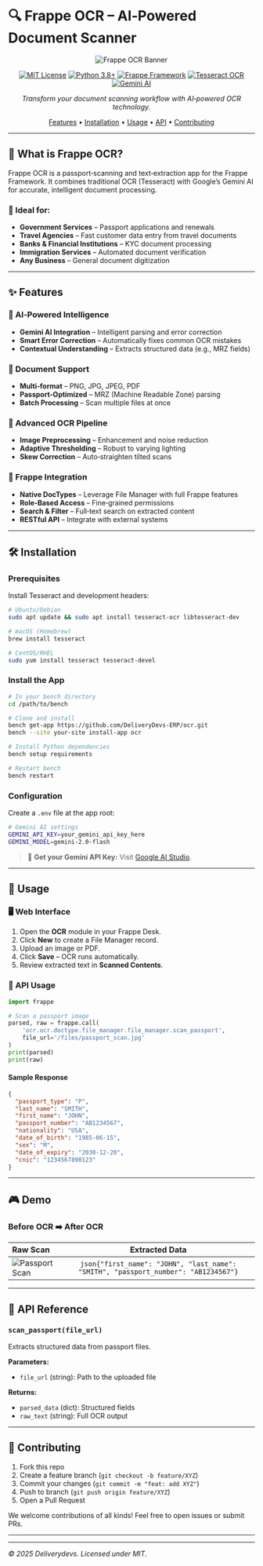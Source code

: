 # 🔍 Frappe OCR – AI‑Powered Document Scanner

<div align="center">

![Frappe OCR Banner](https://img.shields.io/badge/Frappe-OCR-blue?style=for-the-badge\&logo=python\&logoColor=white)

[![MIT License](https://img.shields.io/badge/License-MIT-green.svg?style=flat-square)](https://choosealicense.com/licenses/mit/)
[![Python 3.8+](https://img.shields.io/badge/python-3.8+-blue.svg?style=flat-square)](https://www.python.org/downloads/)
[![Frappe Framework](https://img.shields.io/badge/Frappe-Framework-orange?style=flat-square)](https://frappeframework.com/)
[![Tesseract OCR](https://img.shields.io/badge/Tesseract-OCR-red?style=flat-square)](https://github.com/tesseract-ocr/tesseract)
[![Gemini AI](https://img.shields.io/badge/Gemini-AI-purple?style=flat-square)](https://ai.google.dev/)

*Transform your document scanning workflow with AI‑powered OCR technology.*

[Features](#✨-features) • [Installation](#🛠-installation) • [Usage](#📖-usage) • [API](#🔌-api-reference) • [Contributing](#🤝-contributing)

</div>

---

## 🚀 What is Frappe OCR?

Frappe OCR is a passport‑scanning and text‑extraction app for the Frappe Framework. It combines traditional OCR (Tesseract) with Google’s Gemini AI for accurate, intelligent document processing.

### 🎯 Ideal for:

* **Government Services** – Passport applications and renewals
* **Travel Agencies** – Fast customer data entry from travel documents
* **Banks & Financial Institutions** – KYC document processing
* **Immigration Services** – Automated document verification
* **Any Business** – General document digitization

---

## ✨ Features

### 🧠 AI‑Powered Intelligence

* **Gemini AI Integration** – Intelligent parsing and error correction
* **Smart Error Correction** – Automatically fixes common OCR mistakes
* **Contextual Understanding** – Extracts structured data (e.g., MRZ fields)

### 📄 Document Support

* **Multi‑format** – PNG, JPG, JPEG, PDF
* **Passport‑Optimized** – MRZ (Machine Readable Zone) parsing
* **Batch Processing** – Scan multiple files at once

### 🔧 Advanced OCR Pipeline

* **Image Preprocessing** – Enhancement and noise reduction
* **Adaptive Thresholding** – Robust to varying lighting
* **Skew Correction** – Auto‑straighten tilted scans

### 💾 Frappe Integration

* **Native DocTypes** – Leverage File Manager with full Frappe features
* **Role‑Based Access** – Fine‑grained permissions
* **Search & Filter** – Full‑text search on extracted content
* **RESTful API** – Integrate with external systems

---

## 🛠 Installation

### Prerequisites

Install Tesseract and development headers:

```bash
# Ubuntu/Debian
sudo apt update && sudo apt install tesseract-ocr libtesseract-dev

# macOS (Homebrew)
brew install tesseract

# CentOS/RHEL
sudo yum install tesseract tesseract-devel
```

### Install the App

```bash
# In your bench directory
cd /path/to/bench

# Clone and install
bench get-app https://github.com/DeliveryDevs-ERP/ocr.git
bench --site your-site install-app ocr

# Install Python dependencies
bench setup requirements

# Restart bench
bench restart
```

### Configuration

Create a `.env` file at the app root:

```bash
# Gemini AI settings
GEMINI_API_KEY=your_gemini_api_key_here
GEMINI_MODEL=gemini-2.0-flash
```

> 🔑 **Get your Gemini API Key:** Visit [Google AI Studio](https://aistudio.google.com/app/apikey).

---

## 📖 Usage

### 🖥 Web Interface

1. Open the **OCR** module in your Frappe Desk.
2. Click **New** to create a File Manager record.
3. Upload an image or PDF.
4. Click **Save** – OCR runs automatically.
5. Review extracted text in **Scanned Contents**.

### 📱 API Usage

```python
import frappe

# Scan a passport image
parsed, raw = frappe.call(
    'ocr.ocr.doctype.file_manager.file_manager.scan_passport',
    file_url='/files/passport_scan.jpg'
)
print(parsed)
print(raw)
```

#### Sample Response

```json
{
  "passport_type": "P",
  "last_name": "SMITH",
  "first_name": "JOHN",
  "passport_number": "AB1234567",
  "nationality": "USA",
  "date_of_birth": "1985-06-15",
  "sex": "M",
  "date_of_expiry": "2030-12-20",
  "cnic": "1234567890123"
}
```

---

## 🎮 Demo

### Before OCR ➡️ After OCR

| Raw Scan                                                                                                                                    |                                   Extracted Data                                   |
| :------------------------------------------------------------------------------------------------------------------------------------------ | :--------------------------------------------------------------------------------: |
| ![Passport Scan](https://en.wikipedia.org/wiki/United_States_passport#/media/File:United_States_Next_Generation_Passport_signature_and_biodata_page.jpg) | `json{"first_name": "JOHN", "last_name": "SMITH", "passport_number": "AB1234567"}` |

---

## 🔌 API Reference

### `scan_passport(file_url)`

Extracts structured data from passport files.

**Parameters:**

* `file_url` (string): Path to the uploaded file

**Returns:**

* `parsed_data` (dict): Structured fields
* `raw_text` (string): Full OCR output

---

## 🤝 Contributing

1. Fork this repo
2. Create a feature branch (`git checkout -b feature/XYZ`)
3. Commit your changes (`git commit -m "feat: add XYZ"`)
4. Push to branch (`git push origin feature/XYZ`)
5. Open a Pull Request

We welcome contributions of all kinds! Feel free to open issues or submit PRs.

---

---

*© 2025 Deliverydevs. Licensed under MIT.*

